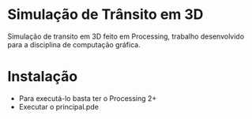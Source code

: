 # Simulação de Trânsito em 3D
Simulação de transito em 3D feito em Processing, trabalho desenvolvido para a disciplina de computação gráfica.

# Instalação
- Para executá-lo basta ter o Processing 2+
- Executar o principal.pde
